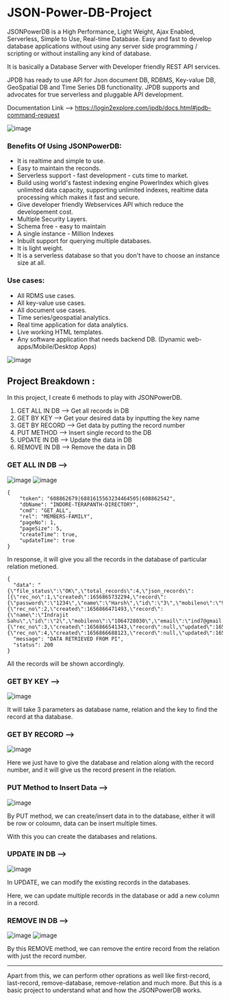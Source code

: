 # JSON-Power-DB-Project

JSONPowerDB is a High Performance, Light Weight, Ajax Enabled, Serverless, Simple to Use, Real-time Database. Easy and fast to develop database applications without using any server side programming / scripting or without installing any kind of database.

It is basically a Database Server with Developer friendly REST API services.

JPDB has ready to use API for Json document DB, RDBMS, Key-value DB, GeoSpatial DB and Time Series DB functionality. JPDB supports and advocates for true serverless and pluggable API development.

Documentation Link --> https://login2explore.com/jpdb/docs.html#jpdb-command-request

![image](https://user-images.githubusercontent.com/76425862/177053102-99182d48-d40c-446f-9c09-83dd4dd510f2.png)

### Benefits Of Using JSONPowerDB:
- It is realtime and simple to use.
- Easy to maintain the reconds.
- Serverless support - fast development - cuts time to market.
- Build using world's fastest indexing engine PowerIndex which gives unlimited data capacity, supporting unlimited indexes, realtime data processing which makes it fast and secure.
- Give developer friendly Webservices API which reduce the developement cost.
- Multiple Security Layers.
- Schema free - easy to maintain
- A single instance - Million Indexes
- Inbuilt support for querying multiple databases.
- It is light weight.
- It is a serverless database so that you don't have to choose an instance size at all.

### Use cases:
- All RDMS use cases.
- All key-value use cases.
- All document use cases.
- Time series/geospatial analytics.
- Real time application for data analytics.
- Live working HTML templates.
- Any software application that needs backend DB. (Dynamic web-apps/Mobile/Desktop Apps)
 
![image](https://user-images.githubusercontent.com/76425862/177053664-27e22530-1012-4aed-9746-130678ac6e01.png)

## Project Breakdown :

In this project, I create 6 methods to play with JSONPowerDB.

1. GET ALL IN DB --> Get all records in DB
2. GET BY KEY --> Get your desired data by inputting the key name
3. GET BY RECORD --> Get data by putting the record number
4. PUT METHOD --> Insert single record to the DB
5. UPDATE IN DB --> Update the data in DB
6. REMOVE IN DB --> Remove the data in DB

### GET ALL IN DB -->

![image](https://user-images.githubusercontent.com/76425862/177054206-e24dcc7a-1ea5-4e2c-a6ff-6aa595ed330c.png)
![image](https://user-images.githubusercontent.com/76425862/177053641-d4959ff9-8182-4f30-a044-dd356600da1e.png)

```
{
    "token": "608862679|6881615563234464505|608862542",
    "dbName": "INDORE-TERAPANTH-DIRECTORY",
    "cmd": "GET_ALL",
    "rel": "MEMBERS-FAMILY",
    "pageNo": 1,
    "pageSize": 5,
    "createTime": true,
    "updateTime": true
}
```

In response, it will give you all the records in the database of particular relation metioned.

```
{
  "data": "{\"file_status\":\"OK\",\"total_records\":4,\"json_records\":[{\"rec_no\":1,\"created\":1656865732294,\"record\":{\"password\":\"1234\",\"name\":\"Harsh\",\"id\":\"3\",\"mobileno\":\"9967025671\",\"email\":\"harsh@gmail.com\",\"mark\":100},\"updated\":1656865732294},{\"rec_no\":2,\"created\":1656866471493,\"record\":{\"name\":\"Indrajit Sahu\",\"id\":\"2\",\"mobileno\":\"1064728030\",\"email\":\"ind7@gmail.com\"},\"updated\":1656866471493},{\"rec_no\":3,\"created\":1656866541343,\"record\":null,\"updated\":1656866541343},{\"rec_no\":4,\"created\":1656866688123,\"record\":null,\"updated\":1656868402835}],\"total_pages\":1,\"current_page\":1}",
  "message": "DATA RETRIEVED FROM PI",
  "status": 200
}
```

All the records will be shown accordingly.

### GET BY KEY -->

![image](https://user-images.githubusercontent.com/76425862/177053614-5f2b5478-700d-4588-939f-93bbf3660b18.png)

It will take 3 parameters as database name, relation and the key to find the record at tha database.

### GET BY RECORD -->

![image](https://user-images.githubusercontent.com/76425862/177053677-54e47efb-c097-45c8-a6dc-7df3d52b95b4.png)

Here we just have to give the database and relation along with the record number, and it will give us the record present in the relation.

### PUT Method to Insert Data -->

![image](https://user-images.githubusercontent.com/76425862/177053729-c57923ca-6a25-499c-b033-102e79e62abb.png)

By PUT method, we can create/insert data in to the database, either it will be row or coloumn, data can be insert multiple times.

With this you can create the databases and relations. 

### UPDATE IN DB -->

![image](https://user-images.githubusercontent.com/76425862/177053962-18151075-0e27-4e92-a1e4-a6fdff43453d.png)

In UPDATE, we can modify the existing records in the databases.

Here, we can update multiple records in the database or add a new column in a record.

### REMOVE IN DB -->

![image](https://user-images.githubusercontent.com/76425862/177054058-aea14071-59e3-4103-a37c-ddb8a1339a58.png)
![image](https://user-images.githubusercontent.com/76425862/177054071-4c60b222-2bdf-42ae-a869-7c64970f470c.png)


By this REMOVE method, we can remove the entire record from the relation with just the record number.

-----------------------------------------------------------------------------------------------------------------------------------------

Apart from this, we can perform other oprations as well like first-record, last-record, remove-database, remove-relation and much more. But this is a basic project to understand what and how the JSONPowerDB works.





